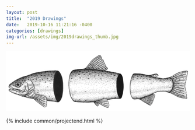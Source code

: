 ```yaml
---
layout: post
title:  "2019 Drawings"
date:   2019-10-16 11:21:16 -0400
categories: [drawings]
img-url: /assets/img/2019drawings_thumb.jpg
---
```

<img src="/assets/img/fishpieces_drawing.png">


{% include common/projectend.html %}
